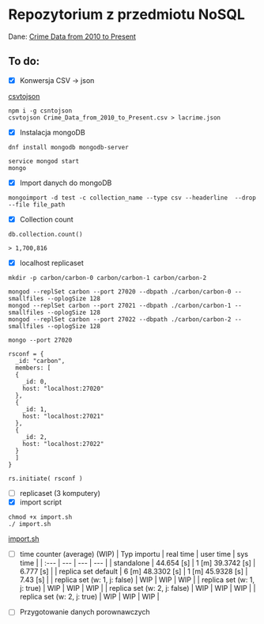 # Repozytorium z przedmiotu NoSQL

Dane: [Crime Data from 2010 to Present](https://catalog.data.gov/dataset/crime-data-from-2010-to-present)

## To do: 
- [x] Konwersja CSV -> json

[csvtojson](https://www.npmjs.com/package/csvtojson)
```
npm i -g csntojson
csvtojson Crime_Data_from_2010_to_Present.csv > lacrime.json
```
- [x] Instalacja mongoDB
```
dnf install mongodb mongodb-server
```
```
service mongod start
mongo
```
- [x] Import danych do mongoDB
```
mongoimport -d test -c collection_name --type csv --headerline  --drop --file file_path
```
- [x] Collection count
```
db.collection.count()
```
```
> 1,700,816 
```
- [x] localhost replicaset
```
mkdir -p carbon/carbon-0 carbon/carbon-1 carbon/carbon-2
```
```
mongod --replSet carbon --port 27020 --dbpath ./carbon/carbon-0 --smallfiles --oplogSize 128
mongod --replSet carbon --port 27021 --dbpath ./carbon/carbon-1 --smallfiles --oplogSize 128
mongod --replSet carbon --port 27022 --dbpath ./carbon/carbon-2 --smallfiles --oplogSize 128
```
```
mongo --port 27020

rsconf = {
  _id: "carbon",
  members: [
  {
    _id: 0,
    host: "localhost:27020"
  },
  {
    _id: 1,
    host: "localhost:27021"
  },
  {
    _id: 2,
    host: "localhost:27022"
  }
  ]
}

rs.initiate( rsconf )
```
- [ ] replicaset (3 komputery)
- [x] import script
```
chmod +x import.sh
./ import.sh
```
[import.sh](https://github.com/nosql/app-cli-lozovsky/blob/master/import.sh)
- [ ] time counter (average) (WIP)
| Typ importu                   | real time         | user time         | sys time  |
| :---                          | ---               | ---               | ---       |
| standalone                    | 44.654 [s]        | 1 [m] 39.3742 [s] | 6.777 [s] |
| replica set default           | 6 [m] 48.3302 [s] | 1 [m] 45.9328 [s] | 7.43  [s] | 
| replica set (w: 1, j: false)  | WIP               | WIP               | WIP       |
| replica set (w: 1, j: true)   | WIP               | WIP               | WIP       |
| replica set (w: 2, j: false)  | WIP               | WIP               | WIP       |
| replica set (w: 2, j: true)   | WIP               | WIP               | WIP       |


- [ ] Przygotowanie danych porownawczych
